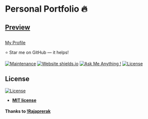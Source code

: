 # Personal Portfolio 🔥
## [Preview](https://iopetrick.github.io/)

##
[My Profile](https://github.com/iopetrick)

:star: Star me on GitHub — it helps!

[![Maintenance](https://img.shields.io/badge/maintained-yes-green.svg)](https://github.com/iopetrick/iopetrick.github.io/commits/master)
[![Website shields.io](https://img.shields.io/badge/website-up-yellow)](http://iopetrick.github.io/)
[![Ask Me Anything !](https://img.shields.io/badge/ask%20me-linkedin-1abc9c.svg)](https://www.linkedin.com/in/pratiksprajapati/)
[![License](http://img.shields.io/:license-mit-blue.svg?style=flat-square)](http://badges.mit-license.org)

## License
[![License](http://img.shields.io/:license-mit-blue.svg?style=flat-square)](http://badges.mit-license.org)

- **[MIT license](http://opensource.org/licenses/mit-license.php)**

#### Thanks to [!Rajaprerak](https://github.com/rajaprerak/)
